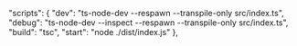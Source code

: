 "scripts": {
    "dev": "ts-node-dev --respawn --transpile-only src/index.ts",
    "debug": "ts-node-dev --inspect --respawn --transpile-only src/index.ts",
    "build": "tsc",
    "start": "node ./dist/index.js"
  },
